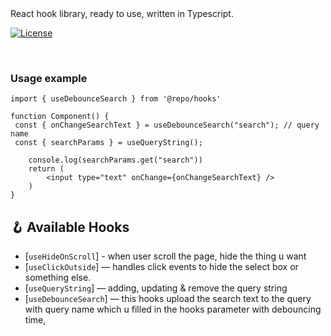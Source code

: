 <div>React hook library, ready to use, written in Typescript.</div>


[![License](https://badgen.net/badge/License/MIT/blue)](https://github.com/juliencrn/usehooks-ts/blob/master/LICENSE)


<br />

### Usage example

```tsx
import { useDebounceSearch } from '@repo/hooks'

function Component() {
 const { onChangeSearchText } = useDebounceSearch("search"); // query name 
 const { searchParams } = useQueryString();

    console.log(searchParams.get("search"))
    return (
        <input type="text" onChange={onChangeSearchText} />
    )
}
```

## 🪝 Available Hooks

<!-- HOOKS:START -->

- [`useHideOnScroll`] - when user scroll the page, hide the thing u want 
- [`useClickOutside`] — handles click events to hide the select box or something else.
- [`useQueryString`] —  adding, updating & remove the query string
- [`useDebounceSearch`] — this hooks upload the search text to the query with query name which u filled in the hooks parameter with debouncing time,